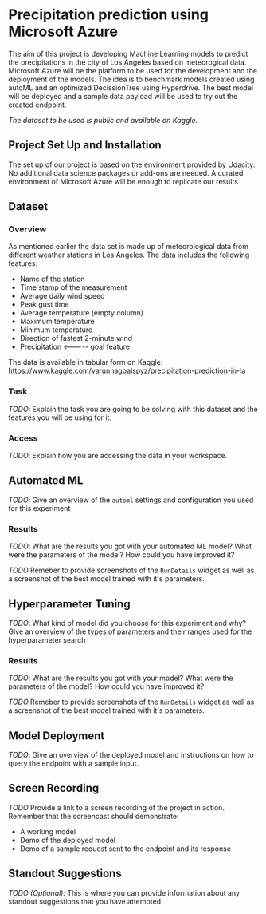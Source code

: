 
# Precipitation prediction using Microsoft Azure

The aim of this project is developing Machine Learning models to predict the precipitations in the city of Los Angeles based on meteorogical data. 
Microsoft Azure will be the platform to be used for the development and the deployment of the models. The idea is to benchmark models created using autoML and an optimized DecissionTree using Hyperdrive. The best model will be deployed and a sample data payload will be used to try out the created endpoint. 

*The dataset to be used is public and available on Kaggle.* 

## Project Set Up and Installation
The set up of our project is based on the environment provided by Udacity. No additional data science packages or add-ons are needed. A curated environment of Microsoft Azure will be enough to replicate our results

## Dataset

### Overview
As mentioned earlier the data set is made up of meteorological data from different weather stations in Los Angeles. The data includes the following features:
- Name of the station
- Time stamp of the measurement
- Average daily wind speed
- Peak gust time
- Average temperature (empty column)
- Maximum temperature
- Minimum temperature
- Direction of fastest 2-minute wind
- Precipitation <----- goal feature

The data is available in tabular form on Kaggle:
https://www.kaggle.com/varunnagpalspyz/precipitation-prediction-in-la

### Task
*TODO*: Explain the task you are going to be solving with this dataset and the features you will be using for it.

### Access
*TODO*: Explain how you are accessing the data in your workspace.

## Automated ML
*TODO*: Give an overview of the `automl` settings and configuration you used for this experiment

### Results
*TODO*: What are the results you got with your automated ML model? What were the parameters of the model? How could you have improved it?

*TODO* Remeber to provide screenshots of the `RunDetails` widget as well as a screenshot of the best model trained with it's parameters.

## Hyperparameter Tuning
*TODO*: What kind of model did you choose for this experiment and why? Give an overview of the types of parameters and their ranges used for the hyperparameter search


### Results
*TODO*: What are the results you got with your model? What were the parameters of the model? How could you have improved it?

*TODO* Remeber to provide screenshots of the `RunDetails` widget as well as a screenshot of the best model trained with it's parameters.

## Model Deployment
*TODO*: Give an overview of the deployed model and instructions on how to query the endpoint with a sample input.

## Screen Recording
*TODO* Provide a link to a screen recording of the project in action. Remember that the screencast should demonstrate:
- A working model
- Demo of the deployed  model
- Demo of a sample request sent to the endpoint and its response

## Standout Suggestions
*TODO (Optional):* This is where you can provide information about any standout suggestions that you have attempted.
